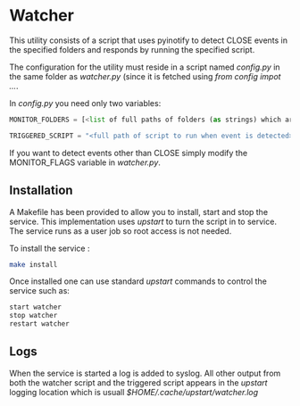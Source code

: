 # Watcher

This utility consists of a script that uses pyinotify to detect CLOSE events in the specified folders and responds by running the specified script.

The configuration for the utility must reside in a script named *config.py* in the same folder as *watcher.py* (since it is fetched using *from config impot ...*.

In *config.py* you need only two variables:

```python
MONITOR_FOLDERS = [<list of full paths of folders (as strings) which are to be watched for the CLOSE event>]

TRIGGERED_SCRIPT = "<full path of script to run when event is detected>"
```

If you want to detect events other than CLOSE simply modify the MONITOR_FLAGS variable in *watcher.py*.


## Installation

A Makefile has been provided to allow you to install, start and stop the service. This implementation uses *upstart* to turn the script in to service. The service runs as a user job so root access is not needed.

To install the service :

```bash
make install
```

Once installed one can use standard *upstart* commands to control the service such as:

```bash
start watcher
stop watcher
restart watcher
```


## Logs

When the service is started a log is added to syslog. All other output from both the watcher script and the triggered script appears in the *upstart* logging location which is usuall *$HOME/.cache/upstart/watcher.log*
